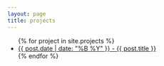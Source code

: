 ```yaml
---
layout: page
title: projects
---
```

<!-- 
{% for tag in site.tags %}
  <h3>{{ tag[0] }}</h3>
  <ul>
    {% for post in tag[1] %}
      <li><a href="{{ post.url }}">{{ post.date | date: "%B %Y" }} - {{ post.title }}</a></li>
    {% endfor %}
  </ul>
{% endfor %} -->

<!-- {% for tag in site.tags %}
  <h3>{{ tag[0] }}</h3>
  <ul>
    {% for post in tag[1] %}
      <li><a href="{{ post.url }}">{{ post.date | date: "%B %Y" }} - {{ post.title }}</a></li>
    {% endfor %}
  </ul>
{% endfor %} -->

<ul>
  {% for project in site.projects %}
    <!-- <h3>{{ project[0] }}</h3> -->
    <!-- <ul> -->
      <!-- {% for post in tag[1] %} -->
    <li><a href="{{ post.url }}">{{ post.date | date: "%B %Y" }} - {{ post.title }}</a></li>
      <!-- {% endfor %} -->
    <!-- </ul> -->
  {% endfor %}
</ul>

